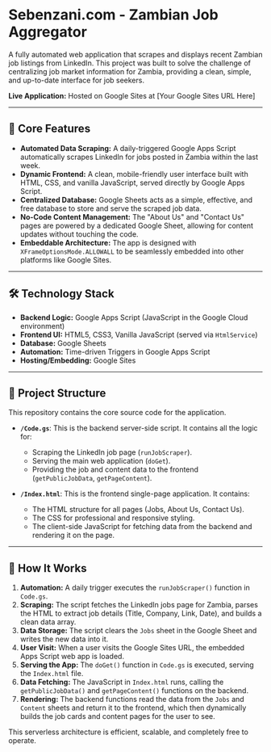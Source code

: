 # Sebenzani.com - Zambian Job Aggregator

A fully automated web application that scrapes and displays recent Zambian job listings from LinkedIn. This project was built to solve the challenge of centralizing job market information for Zambia, providing a clean, simple, and up-to-date interface for job seekers.

**Live Application:** Hosted on Google Sites at [Your Google Sites URL Here]

---

## 🚀 Core Features

- **Automated Data Scraping:** A daily-triggered Google Apps Script automatically scrapes LinkedIn for jobs posted in Zambia within the last week.
- **Dynamic Frontend:** A clean, mobile-friendly user interface built with HTML, CSS, and vanilla JavaScript, served directly by Google Apps Script.
- **Centralized Database:** Google Sheets acts as a simple, effective, and free database to store and serve the scraped job data.
- **No-Code Content Management:** The "About Us" and "Contact Us" pages are powered by a dedicated Google Sheet, allowing for content updates without touching the code.
- **Embeddable Architecture:** The app is designed with `XFrameOptionsMode.ALLOWALL` to be seamlessly embedded into other platforms like Google Sites.

---

## 🛠️ Technology Stack

- **Backend Logic:** Google Apps Script (JavaScript in the Google Cloud environment)
- **Frontend UI:** HTML5, CSS3, Vanilla JavaScript (served via `HtmlService`)
- **Database:** Google Sheets
- **Automation:** Time-driven Triggers in Google Apps Script
- **Hosting/Embedding:** Google Sites

---

## 📂 Project Structure

This repository contains the core source code for the application.

- **`/Code.gs`**: This is the backend server-side script. It contains all the logic for:
  - Scraping the LinkedIn job page (`runJobScraper`).
  - Serving the main web application (`doGet`).
  - Providing the job and content data to the frontend (`getPublicJobData`, `getPageContent`).

- **`/Index.html`**: This is the frontend single-page application. It contains:
  - The HTML structure for all pages (Jobs, About Us, Contact Us).
  - The CSS for professional and responsive styling.
  - The client-side JavaScript for fetching data from the backend and rendering it on the page.

---

## 🔧 How It Works

1.  **Automation:** A daily trigger executes the `runJobScraper()` function in `Code.gs`.
2.  **Scraping:** The script fetches the LinkedIn jobs page for Zambia, parses the HTML to extract job details (Title, Company, Link, Date), and builds a clean data array.
3.  **Data Storage:** The script clears the `Jobs` sheet in the Google Sheet and writes the new data into it.
4.  **User Visit:** When a user visits the Google Sites URL, the embedded Apps Script web app is loaded.
5.  **Serving the App:** The `doGet()` function in `Code.gs` is executed, serving the `Index.html` file.
6.  **Data Fetching:** The JavaScript in `Index.html` runs, calling the `getPublicJobData()` and `getPageContent()` functions on the backend.
7.  **Rendering:** The backend functions read the data from the `Jobs` and `Content` sheets and return it to the frontend, which then dynamically builds the job cards and content pages for the user to see.

This serverless architecture is efficient, scalable, and completely free to operate.
